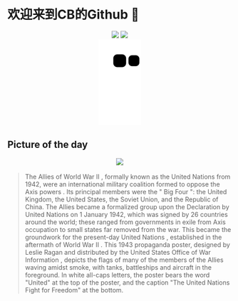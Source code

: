 
# 欢迎来到CB的Github 👋

<div align="center">
  <img height="137px" src="https://github-readme-stats.vercel.app/api?username=SuperCB&show_icons=true&theme=radical" />
  <img height="137px" src="https://github-readme-stats.vercel.app/api/top-langs/?username=SuperCB&hide_title=true&hide_border=true&layout=compact&langs_count=6&text_color=000&icon_color=fff" />
</div>


<div align="center">
    <img src="./contribution-snake/github-contribution-grid-snake.svg" />
</div>



## Picture of the day
<div align="center">
  <img width=400px src="https://upload.wikimedia.org/wikipedia/commons/thumb/b/bf/UN_Fight_for_Freedom_Leslie_Ragan_1943_poster_-_restoration1.jpg/960px-UN_Fight_for_Freedom_Leslie_Ragan_1943_poster_-_restoration1.jpg" />
</div>

>The  Allies of World War II , formally known as the United Nations from 1942, were an international military coalition formed to oppose the  Axis powers . Its principal members were the " Big Four ": the United Kingdom, the United States, the Soviet Union, and the Republic of China. The Allies became a formalized group upon the  Declaration by United Nations  on 1 January 1942, which was signed by 26 countries around the world; these ranged from  governments in exile  from Axis occupation to small states far removed from the war. This became the groundwork for the present-day  United Nations , established in the  aftermath of World War II . This 1943 propaganda poster, designed by Leslie Ragan and distributed by the  United States Office of War Information , depicts the flags of many of the members of the Allies waving amidst smoke, with tanks, battleships and aircraft in the foreground. In white  all-caps  letters, the poster bears the word "United" at the top of the poster, and the caption "The United Nations Fight for Freedom" at the bottom.


